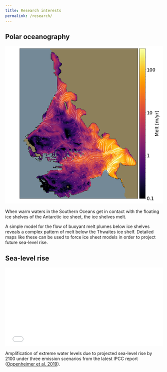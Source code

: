 ```yaml
---
title: Research interests
permalink: /research/
---
```


## Polar oceanography

![Thwaites](/assets/Layer_Thwaites_tanh_Tdeep0_ztcl-550.png "Thwaites")


When warm waters in the Southern Oceans get in contact with the floating ice shelves of the Antarctic ice sheet, the ice shelves melt.

A simple model for the flow of buoyant melt plumes below ice shelves reveals a complex pattern of melt below the Thwaites ice shelf. Detailed maps like these can be used to force ice sheet models in order to project future sea-level rise.

## Sea-level rise

<div style="position:relative;padding-top:50%;">
  <iframe src="../assets/AF.html" frameborder="0" allowfullscreen
    style="position:absolute;top:0;left:0;width:100%;height:100%;"></iframe>
</div>

Amplification of extreme water levels due to projected sea-level rise by 2100 under three emission scenarios from the latest IPCC report (<a href="https://www.ipcc.ch/srocc/chapter/chapter-4-sea-level-rise-and-implications-for-low-lying-islands-coasts-and-communities/">Oppenheimer et al. 2019</a>).
